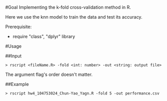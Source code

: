 #Goal
Implementing the k-fold cross-validation method in R.

Here we use the knn model to train the data and test its accuracy.

Prerequisite:

-  require "class", "dplyr" library

#Usage

##Input
```
> rscript <fileName.R> -fold <int: number> -out <string: output file>
```

The argument flag's order doesn't matter.

##Example
```
> rscript hw4_104753024_Chun-Yao_Yagn.R -fold 5 -out performance.csv
```